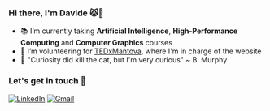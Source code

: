 ### Hi there, I'm Davide 🐱🚀
- 📚 I’m currently taking **Artificial Intelligence**, **High-Performance Computing** and **Computer Graphics** courses
- 🌱 I’m volunteering for [TEDxMantova](https://www.tedxmantova.com), where I'm in charge of the website
- 🔭 "Curiosity did kill the cat, but I'm very curious" ~ B. Murphy

### Let's get in touch 🤝
[![LinkedIn](https://img.shields.io/badge/linkedin-%230077B5.svg?style=for-the-badge&logo=linkedin&logoColor=white)](https://www.linkedin.com/in/davidetarpini/)
[![Gmail](https://img.shields.io/badge/Gmail-D14836?style=for-the-badge&logo=gmail&logoColor=white)](mailto:davidetarpini@gmail.com)
